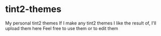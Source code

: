 # tint2-themes
My personal tint2 themes
If I make any tint2 themes I like the result of, I'll upload them here
Feel free to use them or to edit them
